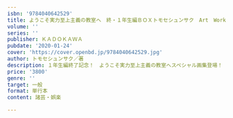 ```yaml
---
isbn: '9784040642529'
title: ようこそ実力至上主義の教室へ　終・１年生編ＢＯＸトモセシュンサク　Art　Works
volume: ''
series: ''
publisher: ＫＡＤＯＫＡＷＡ
pubdate: '2020-01-24'
cover: 'https://cover.openbd.jp/9784040642529.jpg'
author: トモセシュンサク／著
description: １年生編終了記念！　ようこそ実力至上主義の教室へスペシャル画集登場！
price: '3800'
genre: ''
target: 一般
format: 単行本
content: 諸芸・娯楽

---
```

